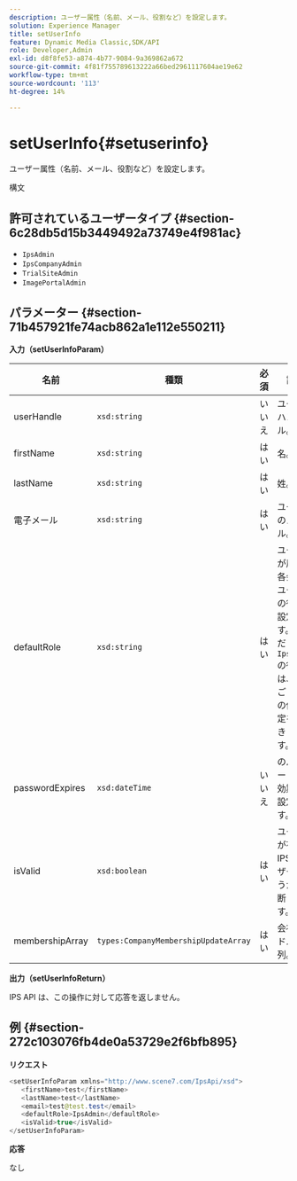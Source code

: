 ```yaml
---
description: ユーザー属性（名前、メール、役割など）を設定します。
solution: Experience Manager
title: setUserInfo
feature: Dynamic Media Classic,SDK/API
role: Developer,Admin
exl-id: d8f8fe53-a874-4b77-9084-9a369862a672
source-git-commit: 4f81f755789613222a66bed2961117604ae19e62
workflow-type: tm+mt
source-wordcount: '113'
ht-degree: 14%

---
```


# setUserInfo{#setuserinfo}

ユーザー属性（名前、メール、役割など）を設定します。

構文

## 許可されているユーザータイプ {#section-6c28db5d15b3449492a73749e4f981ac}

* `IpsAdmin`
* `IpsCompanyAdmin`
* `TrialSiteAdmin`
* `ImagePortalAdmin`

## パラメーター {#section-71b457921fe74acb862a1e112e550211}

**入力（setUserInfoParam）**

| 名前 | 種類 | 必須 | 説明 |
|---|---|---|---|
| userHandle | `xsd:string` | いいえ | ユーザーハンドル。 |
| firstName | `xsd:string` | はい | 名。 |
| lastName | `xsd:string` | はい | 姓。 |
| 電子メール | `xsd:string` | はい | ユーザーのメール。 |
| defaultRole | `xsd:string` | はい | ユーザーが属する各会社のユーザーの役割を設定します。 ただし、`IpsAdmin` の役割は、会社ごとのその他の設定を上書きします。 |
| passwordExpires | `xsd:dateTime` | いいえ | のパスワードの有効期限を設定します。 |
| isValid | `xsd:boolean` | はい | ユーザーが有効な IPS ユーザーかどうかを判断します。 |
| membershipArray | `types:CompanyMembershipUpdateArray` | はい | 会社ハンドルの配列。 |

**出力（setUserInfoReturn）**

IPS API は、この操作に対して応答を返しません。

## 例 {#section-272c103076fb4de0a53729e2f6bfb895}

**リクエスト**

```java
<setUserInfoParam xmlns="http://www.scene7.com/IpsApi/xsd">
   <firstName>test</firstName>
   <lastName>test</lastName>
   <email>test@test.test</email>
   <defaultRole>IpsAdmin</defaultRole>
   <isValid>true</isValid>
</setUserInfoParam>
```

**応答**

なし
